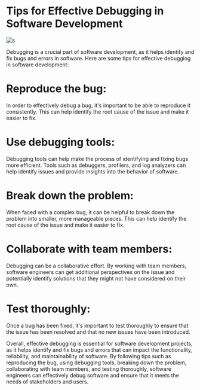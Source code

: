 # Tips for Effective Debugging in Software Development

![s](https://github.com/PraveenNanda124/Technical-blogs/assets/116082827/225db01c-456f-41ad-b003-3f5a442f2121)


Debugging is a crucial part of software development, as it helps identify and fix bugs and errors in software. Here are some tips for effective debugging in software development:



# Reproduce the bug:

In order to effectively debug a bug, it's important to be able to reproduce it consistently. This can help identify the root cause of the issue and make it easier to fix.



# Use debugging tools:

Debugging tools can help make the process of identifying and fixing bugs more efficient. Tools such as debuggers, profilers, and log analyzers can help identify issues and provide insights into the behavior of software.



# Break down the problem:

When faced with a complex bug, it can be helpful to break down the problem into smaller, more manageable pieces. This can help identify the root cause of the issue and make it easier to fix.



# Collaborate with team members:

Debugging can be a collaborative effort. By working with team members, software engineers can get additional perspectives on the issue and potentially identify solutions that they might not have considered on their own.



# Test thoroughly:

Once a bug has been fixed, it's important to test thoroughly to ensure that the issue has been resolved and that no new issues have been introduced.



Overall, effective debugging is essential for software development projects, as it helps identify and fix bugs and errors that can impact the functionality, reliability, and maintainability of software. By following tips such as reproducing the bug, using debugging tools, breaking down the problem, collaborating with team members, and testing thoroughly, software engineers can effectively debug software and ensure that it meets the needs of stakeholders and users.







